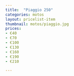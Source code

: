 ```yaml
---
title:  "Piaggio 250"
categories: motos
layout: pricelist-item
thumbnail: motos/piaggio.jpg
prices:
- €40
- €70
- €100
- €130
- €160
- €190
- €210

---
```





